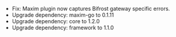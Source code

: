 <!-- The pattern we follow here is to keep the changelog for the latest version -->
<!-- Old changelogs are automatically attached to the GitHub releases -->

- Fix: Maxim plugin now captures Bifrost gateway specific errors.
- Upgrade dependency: maxim-go to 0.1.11
- Upgrade dependency: core to 1.2.0
- Upgrade dependency: framework to 1.1.0
